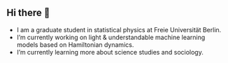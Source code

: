 ## Hi there 👋

<!--
**luca-mm/luca-mm** is a ✨ _special_ ✨ repository because its `README.md` (this file) appears on your GitHub profile.

Here are some ideas to get you started:

- 🔭 I’m currently working on ...
- 🌱 I’m currently learning ...
- 👯 I’m looking to collaborate on ...
- 🤔 I’m looking for help with ...
- 💬 Ask me about ...
- 📫 How to reach me: ...
- 😄 Pronouns: ...
- ⚡ Fun fact: ...
-->

- I am a graduate student in statistical physics at Freie Universität Berlin. 
- I’m currently working on light & understandable machine learning models based on Hamiltonian dynamics.
- I’m currently learning more about science studies and sociology.
